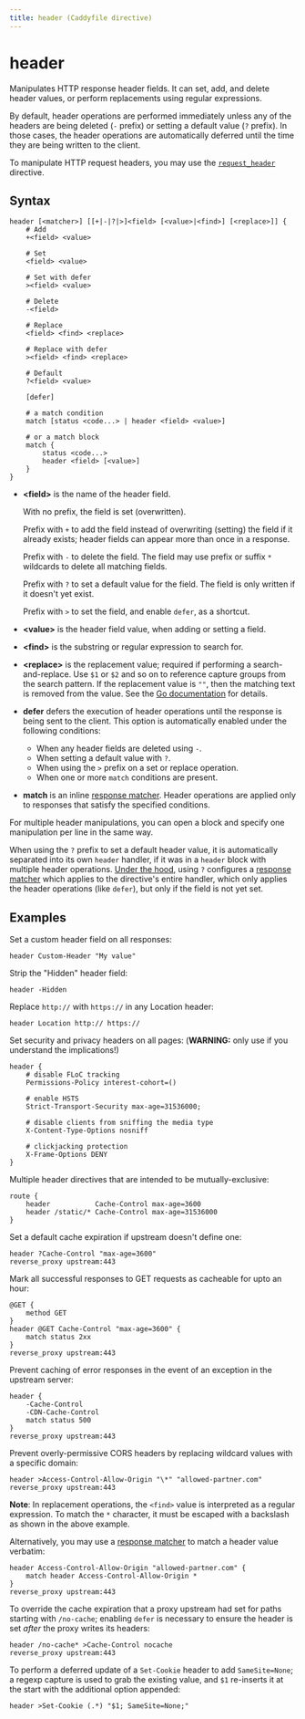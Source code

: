 ```yaml
---
title: header (Caddyfile directive)
---
```


# header

Manipulates HTTP response header fields. It can set, add, and delete header values, or perform replacements using regular expressions.

By default, header operations are performed immediately unless any of the headers are being deleted (`-` prefix) or setting a default value (`?` prefix). In those cases, the header operations are automatically deferred until the time they are being written to the client.

To manipulate HTTP request headers, you may use the [`request_header`](request_header) directive.


## Syntax

```caddy-d
header [<matcher>] [[+|-|?|>]<field> [<value>|<find>] [<replace>]] {
	# Add
	+<field> <value>

	# Set
	<field> <value>

	# Set with defer
	><field> <value>

	# Delete
	-<field>

	# Replace
	<field> <find> <replace>

	# Replace with defer
	><field> <find> <replace>

	# Default
	?<field> <value>

	[defer]

	# a match condition
	match [status <code...> | header <field> <value>]

	# or a match block
	match {
		status <code...>
		header <field> [<value>]
	}
}
```

- **&lt;field&gt;** is the name of the header field.

  With no prefix, the field is set (overwritten).

  Prefix with `+` to add the field instead of overwriting (setting) the field if it already exists; header fields can appear more than once in a response.

  Prefix with `-` to delete the field. The field may use prefix or suffix `*` wildcards to delete all matching fields.

  Prefix with `?` to set a default value for the field. The field is only written if it doesn't yet exist.

  Prefix with `>` to set the field, and enable `defer`, as a shortcut.

- **&lt;value&gt;** is the header field value, when adding or setting a field.

- **&lt;find&gt;** is the substring or regular expression to search for.

- **&lt;replace&gt;** is the replacement value; required if performing a search-and-replace. Use `$1` or `$2` and so on to reference capture groups from the search pattern. If the replacement value is `""`, then the matching text is removed from the value. See the [Go documentation](https://golang.org/pkg/regexp/#Regexp.Expand) for details.

- **defer** defers the execution of header operations until the response is being sent to the client. This option is automatically enabled under the following conditions:
	- When any header fields are deleted using `-`.
	- When setting a default value with `?`.
	- When using the `>` prefix on a set or replace operation.
	- When one or more `match` conditions are present.

- **match** <span id="match"/> is an inline [response matcher](/docs/caddyfile/response-matchers). Header operations are applied only to responses that satisfy the specified conditions.

For multiple header manipulations, you can open a block and specify one manipulation per line in the same way.

When using the `?` prefix to set a default header value, it is automatically separated into its own `header` handler, if it was in a `header` block with multiple header operations. [Under the hood](/docs/modules/http.handlers.headers#response/require), using `?` configures a [response matcher](/docs/caddyfile/response-matchers) which applies to the directive's entire handler, which only applies the header operations (like `defer`), but only if the field is not yet set.


## Examples

Set a custom header field on all responses:

```caddy-d
header Custom-Header "My value"
```

Strip the "Hidden" header field:

```caddy-d
header -Hidden
```

Replace `http://` with `https://` in any Location header:

```caddy-d
header Location http:// https://
```

Set security and privacy headers on all pages: (**WARNING:** only use if you understand the implications!)

```caddy-d
header {
	# disable FLoC tracking
	Permissions-Policy interest-cohort=()

	# enable HSTS
	Strict-Transport-Security max-age=31536000;

	# disable clients from sniffing the media type
	X-Content-Type-Options nosniff

	# clickjacking protection
	X-Frame-Options DENY
}
```

Multiple header directives that are intended to be mutually-exclusive:

```caddy-d
route {
	header           Cache-Control max-age=3600
	header /static/* Cache-Control max-age=31536000
}
```

Set a default cache expiration if upstream doesn't define one:

```caddy-d
header ?Cache-Control "max-age=3600"
reverse_proxy upstream:443
```

Mark all successful responses to GET requests as cacheable for upto an hour:

```caddy-d
@GET {
	method GET
}
header @GET Cache-Control "max-age=3600" {
	match status 2xx
}
reverse_proxy upstream:443
```

Prevent caching of error responses in the event of an exception in the upstream server:

```caddy-d
header {
	-Cache-Control
	-CDN-Cache-Control
	match status 500
}
reverse_proxy upstream:443
```

Prevent overly-permissive CORS headers by replacing wildcard values with a specific domain:
```caddy-d
header >Access-Control-Allow-Origin "\*" "allowed-partner.com"
reverse_proxy upstream:443
```
**Note**: In replacement operations, the `<find>` value is interpreted as a regular expression. To match the `*` character, it must be escaped with a backslash as shown in the above example.

Alternatively, you may use a [response matcher](/docs/caddyfile/response-matchers) to match a header value verbatim:
```caddy-d
header Access-Control-Allow-Origin "allowed-partner.com" {
	match header Access-Control-Allow-Origin *
}
reverse_proxy upstream:443
```

To override the cache expiration that a proxy upstream had set for paths starting with `/no-cache`; enabling `defer` is necessary to ensure the header is set _after_ the proxy writes its headers:

```caddy-d
header /no-cache* >Cache-Control nocache
reverse_proxy upstream:443
```

To perform a deferred update of a `Set-Cookie` header to add `SameSite=None`; a regexp capture is used to grab the existing value, and `$1` re-inserts it at the start with the additional option appended:

```caddy-d
header >Set-Cookie (.*) "$1; SameSite=None;"
```
